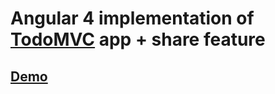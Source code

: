 # Angular 4 implementation of [TodoMVC](http://todomvc.com/) app + share feature

## [Demo](https://vadim-pos.github.io/ng-todomvc/)
